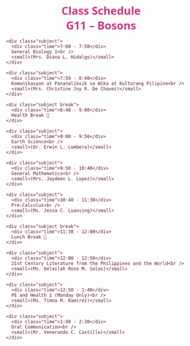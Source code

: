 <!DOCTYPE html>
<html lang="en">
<head>
  <meta charset="UTF-8" />
  <meta name="viewport" content="width=device-width, initial-scale=1.0" />
  <title>Class Schedule, G11 - Bosons</title>
  <style>
    body {
      margin: 0;
      padding: 2rem;
      font-family: "Segoe UI", sans-serif;
      background: linear-gradient(to bottom, #ffe6f0, #ffe6f9);
      color: #5c1a37;
      background-image: url('https://ibb.co/MxmTdTKN');
      background-size: cover;
      background-repeat: no-repeat;
    }

    .container {
      background-color: rgba(255, 255, 255, 0.85);
      border-radius: 20px;
      padding: 1.5rem;
      max-width: 420px;
      margin: 0 auto;
      box-shadow: 0 10px 20px rgba(0, 0, 0, 0.1);
    }

    h1 {
      text-align: center;
      font-size: 1.8rem;
      color: #d63384;
      margin-bottom: 1rem;
    }

    .subject {
      margin-bottom: 1rem;
      line-height: 1.4;
    }

    .time {
      font-weight: bold;
      color: #c2185b;
    }

    .break {
      color: #7b1fa2;
      font-style: italic;
    }

    .emoji {
      font-size: 1.2rem;
    }

    @media (max-width: 480px) {
      body {
        padding: 1rem;
      }

      .container {
        padding: 1rem;
      }
    }
  </style>
</head>
<body>
  <div class="container">
    <h1>Class Schedule<br />G11 – Bosons</h1>

    <div class="subject">
      <div class="time">7:00 - 7:50</div>
      General Biology 1<br />
      <small>(Mrs. Diana L. Hidalgo)</small>
    </div>

    <div class="subject">
      <div class="time">7:50 - 8:40</div>
      Komunikasyon at Pananaliksik sa Wika at Kulturang Pilipino<br />
      <small>(Mrs. Christine Joy R. De Chavez)</small>
    </div>

    <div class="subject break">
      <div class="time">8:40 - 9:00</div>
      Health Break 🧘
    </div>

    <div class="subject">
      <div class="time">9:00 - 9:50</div>
      Earth Science<br />
      <small>(Dr. Erwin L. Lumbera)</small>
    </div>

    <div class="subject">
      <div class="time">9:50 - 10:40</div>
      General Mathematics<br />
      <small>(Mrs. Jaydeen L. Lopez)</small>
    </div>

    <div class="subject">
      <div class="time">10:40 - 11:30</div>
      Pre-Calculus<br />
      <small>(Ms. Jessa C. Luansing)</small>
    </div>

    <div class="subject break">
      <div class="time">11:30 - 12:00</div>
      Lunch Break 🍱
    </div>

    <div class="subject">
      <div class="time">12:00 - 12:50</div>
      21st Century Literature from the Philippines and the World<br />
      <small>(Ms. Delailah Rose M. Salas)</small>
    </div>

    <div class="subject">
      <div class="time">12:50 - 1:40</div>
      PE and Health 1 (Monday Only)<br />
      <small>(Ms. Timna M. Ramirez)</small>
    </div>

    <div class="subject">
      <div class="time">1:40 - 2:30</div>
      Oral Communication<br />
      <small>(Mr. Venerando C. Castillo)</small>
    </div>
  </div>
</body>
</html>
